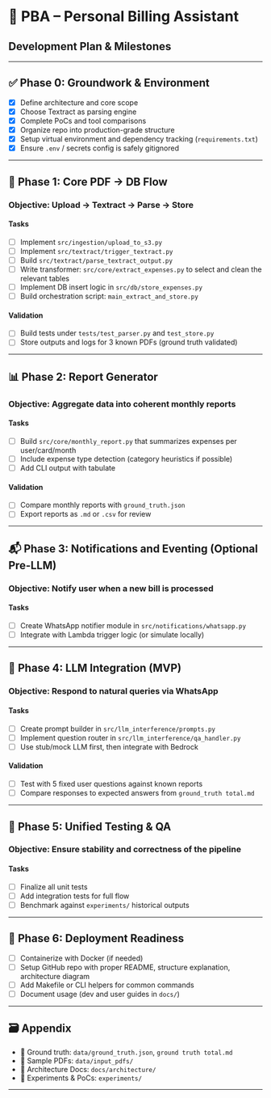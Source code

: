 # 📌 PBA – Personal Billing Assistant
## Development Plan & Milestones

---

## ✅ Phase 0: Groundwork & Environment

- [x] Define architecture and core scope
- [x] Choose Textract as parsing engine
- [x] Complete PoCs and tool comparisons
- [x] Organize repo into production-grade structure
- [x] Setup virtual environment and dependency tracking (`requirements.txt`)
- [x] Ensure `.env` / secrets config is safely gitignored

---

## 🧩 Phase 1: Core PDF → DB Flow

### Objective: Upload → Textract → Parse → Store

#### Tasks
- [ ] Implement `src/ingestion/upload_to_s3.py`
- [ ] Implement `src/textract/trigger_textract.py`
- [ ] Build `src/textract/parse_textract_output.py`
- [ ] Write transformer: `src/core/extract_expenses.py` to select and clean the relevant tables
- [ ] Implement DB insert logic in `src/db/store_expenses.py`
- [ ] Build orchestration script: `main_extract_and_store.py`

#### Validation
- [ ] Build tests under `tests/test_parser.py` and `test_store.py`
- [ ] Store outputs and logs for 3 known PDFs (ground truth validated)

---

## 📊 Phase 2: Report Generator

### Objective: Aggregate data into coherent monthly reports

#### Tasks
- [ ] Build `src/core/monthly_report.py` that summarizes expenses per user/card/month
- [ ] Include expense type detection (category heuristics if possible)
- [ ] Add CLI output with tabulate

#### Validation
- [ ] Compare monthly reports with `ground_truth.json`
- [ ] Export reports as `.md` or `.csv` for review

---

## 📬 Phase 3: Notifications and Eventing (Optional Pre-LLM)

### Objective: Notify user when a new bill is processed

#### Tasks
- [ ] Create WhatsApp notifier module in `src/notifications/whatsapp.py`
- [ ] Integrate with Lambda trigger logic (or simulate locally)

---

## 🧠 Phase 4: LLM Integration (MVP)

### Objective: Respond to natural queries via WhatsApp

#### Tasks
- [ ] Create prompt builder in `src/llm_interference/prompts.py`
- [ ] Implement question router in `src/llm_interference/qa_handler.py`
- [ ] Use stub/mock LLM first, then integrate with Bedrock

#### Validation
- [ ] Test with 5 fixed user questions against known reports
- [ ] Compare responses to expected answers from `ground_truth total.md`

---

## 🧪 Phase 5: Unified Testing & QA

### Objective: Ensure stability and correctness of the pipeline

#### Tasks
- [ ] Finalize all unit tests
- [ ] Add integration tests for full flow
- [ ] Benchmark against `experiments/` historical outputs

---

## 🚀 Phase 6: Deployment Readiness

- [ ] Containerize with Docker (if needed)
- [ ] Setup GitHub repo with proper README, structure explanation, architecture diagram
- [ ] Add Makefile or CLI helpers for common commands
- [ ] Document usage (dev and user guides in `docs/`)

---

## 🗃️ Appendix

- 📁 Ground truth: `data/ground_truth.json`, `ground truth total.md`
- 📁 Sample PDFs: `data/input_pdfs/`
- 📁 Architecture Docs: `docs/architecture/`
- 📁 Experiments & PoCs: `experiments/`

---